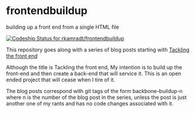 frontendbuildup
===============

building up a front end from a single HTML file

[ ![Codeship Status for rkamradt/frontendbuildup](https://www.codeship.io/projects/e31831e0-2652-0132-6bb3-260c56419231/status)](https://www.codeship.io/projects/37436)

This repository goes along with a series of blog posts starting with
[Tackling the front end](https://rlkamradt.wordpress.com/2014/06/03/tackling-the-front-end/)

Although the title is Tackling the front end, My intention is to build up the front-end and then
create a back-end that will service it.  This is an open ended project that will cease when I
tire of it.

The blog posts correspond with git tags of the form backbone-buildup-n where n is the number
of the blog post in the series, unless the post is just another one of my rants and has no
code changes associated with it.